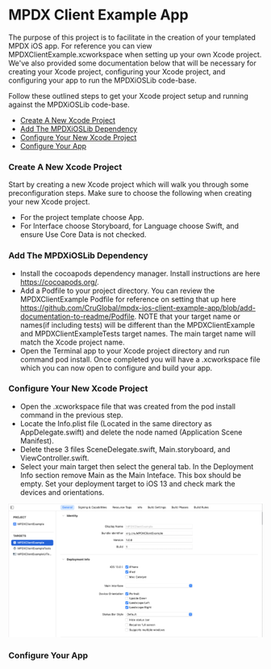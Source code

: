 MPDX Client Example App
=======================

The purpose of this project is to facilitate in the creation of your templated MPDX iOS app.  For reference you can view MPDXClientExample.xcworkspace when setting up your own Xcode project.  We've also provided some documentation below that will be necessary for creating your Xcode project, configuring your Xcode project, and configuring your app to run the MPDXiOSLib code-base.

Follow these outlined steps to get your Xcode project setup and running against the MPDXiOSLib code-base.

- [Create A New Xcode Project](#create-a-new-xcode-project)
- [Add The MPDXiOSLib Dependency](#add-the-mpdxioslib-dependency)
- [Configure Your New Xcode Project](#configure-your-new-xcode-project)
- [Configure Your App](#configure-your-app)

### Create A New Xcode Project

Start by creating a new Xcode project which will walk you through some preconfiguration steps.  Make sure to choose the following when creating your new Xcode project.

- For the project template choose App.
- For Interface choose Storyboard, for Language choose Swift, and ensure Use Core Data is not checked.

### Add The MPDXiOSLib Dependency

- Install the cocoapods dependency manager.  Install instructions are here https://cocoapods.org/.
- Add a Podfile to your project directory.  You can review the MPDXClientExample Podfile for reference on setting that up here https://github.com/CruGlobal/mpdx-ios-client-example-app/blob/add-documentation-to-readme/Podfile.  NOTE that your target name or names(if including tests) will be different than the MPDXClientExample and MPDXClientExampleTests target names.  The main target name will match the Xcode project name.
- Open the Terminal app to your Xcode project directory and run command pod install.  Once completed you will have a .xcworkspace file which you can now open to configure and build your app.
    
### Configure Your New Xcode Project
- Open the .xcworkspace file that was created from the pod install command in the previous step.
- Locate the Info.plist file (Located in the same directory as AppDelegate.swift) and delete the node named (Application Scene Manifest).
- Delete these 3 files SceneDelegate.swift, Main.storyboard, and ViewController.swift.
- Select your main target then select the general tab.  In the Deployment Info section remove Main as the Main Inteface.  This box should be empty.  Set your deployment target to iOS 13 and check mark the devices and orientations.

![alt text](ReadMeAssets/xcode-target-general-deployment-info.png)
    
### Configure Your App
